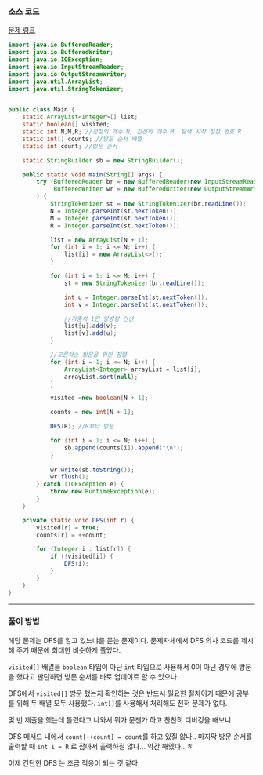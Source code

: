 ### 소스 코드

[문제 링크](https://www.acmicpc.net/problem/24479)

```java
import java.io.BufferedReader;
import java.io.BufferedWriter;
import java.io.IOException;
import java.io.InputStreamReader;
import java.io.OutputStreamWriter;
import java.util.ArrayList;
import java.util.StringTokenizer;


public class Main {
    static ArrayList<Integer>[] list;
    static boolean[] visited;
    static int N,M,R; //정점의 개수 N, 간선의 개수 M, 탐색 시작 정점 번호 R
    static int[] counts; //방문 순서 배열
    static int count; //방문 순서

    static StringBuilder sb = new StringBuilder();

    public static void main(String[] args) {
        try (BufferedReader br = new BufferedReader(new InputStreamReader(System.in));
             BufferedWriter wr = new BufferedWriter(new OutputStreamWriter(System.out))
        ) {
            StringTokenizer st = new StringTokenizer(br.readLine());
            N = Integer.parseInt(st.nextToken());
            M = Integer.parseInt(st.nextToken());
            R = Integer.parseInt(st.nextToken());

            list = new ArrayList[N + 1];
            for (int i = 1; i <= N; i++) {
                list[i] = new ArrayList<>();
            }

            for (int i = 1; i <= M; i++) {
                st = new StringTokenizer(br.readLine());

                int u = Integer.parseInt(st.nextToken());
                int v = Integer.parseInt(st.nextToken());

                //가중치 1인 양방향 간선
                list[u].add(v);
                list[v].add(u);
            }

            //오른차순 방문을 위한 정렬
            for (int i = 1; i <= N; i++) {
                ArrayList<Integer> arrayList = list[i];
                arrayList.sort(null);
            }

            visited =new boolean[N + 1];

            counts = new int[N + 1];

            DFS(R); //R부터 방문

            for (int i = 1; i <= N; i++) {
                sb.append(counts[i]).append("\n");
            }
            
            wr.write(sb.toString());
            wr.flush();
        } catch (IOException e) {
            throw new RuntimeException(e);
        }
    }

    private static void DFS(int r) {
        visited[r] = true;
        counts[r] = ++count;

        for (Integer i : list[r]) {
            if (!visited[i]) {
                DFS(i);
            }
        }
    }
}
```

---

### 풀이 방법

해당 문제는 DFS를 알고 있느냐를 묻는 문제이다. 문제자체에서 DFS 의사 코드를 제시해 주기 때문에 최대한 비슷하게 풀었다.

`visited[]` 배열을 `boolean` 타입이 아닌 `int` 타입으로 사용해서 0이 아닌 경우에 방문을 했다고 판단하면 방문 순서를 바로 업데이트 할 수 있으나

DFS에서 `visited[]` 방문 했는지 확인하는 것은 반드시 필요한 절차이기 때문에 공부를 위해 두 배열 모두 사용했다. `int[]`를 사용해서 처리해도 전혀 문제가 없다.

몇 번 제출을 했는데 틀렸다고 나와서 뭐가 문젠가 하고 찬찬히 디버깅을 해보니

DFS 메서드 내에서 `count[++count] = count`를 하고 있질 않나.. 마지막 방문 순서를 출력할 때 `int i = R` 로 잡아서 출력하질 않나... 약간 해멨다.. ㅎ 

이제 간단한 DFS 는 조금 적응이 되는 것 같다
